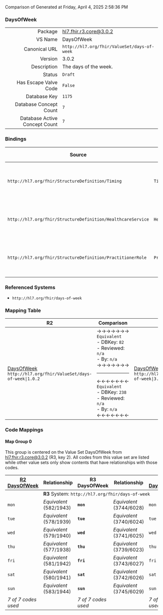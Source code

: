 Comparison of 
Generated at Friday, April 4, 2025 2:58:36 PM

### DaysOfWeek

|      |     |
| ---: | --- |
| Package | hl7.fhir.r3.core@3.0.2 |
| VS Name | DaysOfWeek |
| Canonical URL | `http://hl7.org/fhir/ValueSet/days-of-week` |
| Version | 3.0.2 |
| Description | The days of the week. |
| Status | `Draft` |
| Has Escape Valve Code | `False` |
| Database Key | `1175` |
| Database Concept Count | `7` |
| Database Active Concept Count | `7` |
### Bindings

| Source | Element | Binding | Strength | Element Short |
| ------ | ------- | ------- | -------- | ------------- |
| `http://hl7.org/fhir/StructureDefinition/Timing` | `Timing.repeat.dayOfWeek` | `http://hl7.org/fhir/ValueSet/days-of-week` | `Required` | mon \| tue \| wed \| thu \| fri \| sat \| sun |
| `http://hl7.org/fhir/StructureDefinition/HealthcareService` | `HealthcareService.availableTime.daysOfWeek` | `http://hl7.org/fhir/ValueSet/days-of-week` | `Required` | mon \| tue \| wed \| thu \| fri \| sat \| sun |
| `http://hl7.org/fhir/StructureDefinition/PractitionerRole` | `PractitionerRole.availableTime.daysOfWeek` | `http://hl7.org/fhir/ValueSet/days-of-week` | `Required` | mon \| tue \| wed \| thu \| fri \| sat \| sun |

### Referenced Systems

* `http://hl7.org/fhir/days-of-week`
### Mapping Table

| R2 | Comparison | R3 | Comparison | R4 | Comparison | R4B | Comparison | R5
| --- | --- | --- | --- | --- | --- | --- | --- | ---
| [DaysOfWeek](/docs/R2/ValueSets/DaysOfWeek.md)<br/> `http://hl7.org/fhir/ValueSet/days-of-week\|1.0.2` | →→→→→→→<br/>`Equivalent`<br/>- DBKey: `82`<br/>- Reviewed: `n/a`<br/>- By: `n/a`<br/>→→→→→→→<hr/>←←←←←←←<br/>`Equivalent`<br/>- DBKey: `238`<br/>- Reviewed: `n/a`<br/>- By: `n/a`<br/>←←←←←←←| [DaysOfWeek](/docs/R3/ValueSets/DaysOfWeek.md)<br/> `http://hl7.org/fhir/ValueSet/days-of-week\|3.0.2` | →→→→→→→<br/>`Equivalent`<br/>- DBKey: `423`<br/>- Reviewed: `n/a`<br/>- By: `n/a`<br/>→→→→→→→<hr/>←←←←←←←<br/>`Equivalent`<br/>- DBKey: `645`<br/>- Reviewed: `n/a`<br/>- By: `n/a`<br/>←←←←←←←| [DaysOfWeek](/docs/R4/ValueSets/DaysOfWeek.md)<br/> `http://hl7.org/fhir/ValueSet/days-of-week\|4.0.1` | →→→→→→→<br/>`Equivalent`<br/>- DBKey: `1463`<br/>- Reviewed: `n/a`<br/>- By: `n/a`<br/>→→→→→→→<hr/>←←←←←←←<br/>`Equivalent`<br/>- DBKey: `1464`<br/>- Reviewed: `n/a`<br/>- By: `n/a`<br/>←←←←←←←| [DaysOfWeek](/docs/R4B/ValueSets/DaysOfWeek.md)<br/> `http://hl7.org/fhir/ValueSet/days-of-week\|4.3.0` | →→→→→→→<br/>`Equivalent`<br/>- DBKey: `1003`<br/>- Reviewed: `n/a`<br/>- By: `n/a`<br/>→→→→→→→<hr/>←←←←←←←<br/>`Equivalent`<br/>- DBKey: `1264`<br/>- Reviewed: `n/a`<br/>- By: `n/a`<br/>←←←←←←←| [DaysOfWeek](/docs/R5/ValueSets/DaysOfWeek.md)<br/> `http://hl7.org/fhir/ValueSet/days-of-week\|5.0.0` 

### Code Mappings


#### Map Group 0

This group is centered on the Value Set DaysOfWeek from hl7.fhir.r3.core@3.0.2 (R3, key 2).
All codes from this value set are listed while other value sets only show contents that have relationships with those codes.

| [R2 DaysOfWeek](/docs/R2/ValueSets/DaysOfWeek.md)| Relationship | R3 DaysOfWeek| Relationship | [R4 DaysOfWeek](/docs/R4/ValueSets/DaysOfWeek.md)| Relationship | [R4B DaysOfWeek](/docs/R4B/ValueSets/DaysOfWeek.md)| Relationship | [R5 DaysOfWeek](/docs/R5/ValueSets/DaysOfWeek.md)
| --- | --- | --- | --- | --- | --- | --- | --- | ---
| <td colspan="8">**R3** System: `http://hl7.org/fhir/days-of-week`
| `mon`| _Equivalent_ <br/>(582/1943)| **`mon`**| _Equivalent_ <br/>(3744/6028)| `mon`| _Equivalent_ <br/>(15274/15275)| `mon`| _Equivalent_ <br/>(9455/11793)| `mon`
| `tue`| _Equivalent_ <br/>(578/1939)| **`tue`**| _Equivalent_ <br/>(3740/6024)| `tue`| _Equivalent_ <br/>(15276/15277)| `tue`| _Equivalent_ <br/>(9451/11789)| `tue`
| `wed`| _Equivalent_ <br/>(579/1940)| **`wed`**| _Equivalent_ <br/>(3741/6025)| `wed`| _Equivalent_ <br/>(15278/15279)| `wed`| _Equivalent_ <br/>(9452/11790)| `wed`
| `thu`| _Equivalent_ <br/>(577/1938)| **`thu`**| _Equivalent_ <br/>(3739/6023)| `thu`| _Equivalent_ <br/>(15280/15281)| `thu`| _Equivalent_ <br/>(9450/11788)| `thu`
| `fri`| _Equivalent_ <br/>(581/1942)| **`fri`**| _Equivalent_ <br/>(3743/6027)| `fri`| _Equivalent_ <br/>(15282/15283)| `fri`| _Equivalent_ <br/>(9454/11792)| `fri`
| `sat`| _Equivalent_ <br/>(580/1941)| **`sat`**| _Equivalent_ <br/>(3742/6026)| `sat`| _Equivalent_ <br/>(15284/15285)| `sat`| _Equivalent_ <br/>(9453/11791)| `sat`
| `sun`| _Equivalent_ <br/>(583/1944)| **`sun`**| _Equivalent_ <br/>(3745/6029)| `sun`| _Equivalent_ <br/>(15286/15287)| `sun`| _Equivalent_ <br/>(9456/11794)| `sun`
| *7 of 7 codes used* | | *7 of 7 codes used* | | *7 of 7 codes used* | | *7 of 7 codes used* | | *7 of 7 codes used* 

